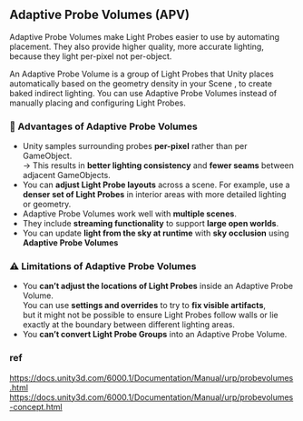 ## Adaptive Probe Volumes (APV)
Adaptive Probe Volumes make Light Probes
 easier to use by automating placement. They also provide higher quality, more accurate lighting, because they light per-pixel not per-object.

An Adaptive Probe Volume is a group of Light Probes
 that Unity places automatically based on the geometry density in your Scene
, to create baked indirect lighting. You can use Adaptive Probe Volumes instead of manually placing and configuring Light Probes.


### 🌟 Advantages of Adaptive Probe Volumes

- Unity samples surrounding probes **per-pixel** rather than per GameObject.  
  → This results in **better lighting consistency** and **fewer seams** between adjacent GameObjects.
- You can **adjust Light Probe layouts** across a scene. For example, use a **denser set of Light Probes** in interior areas with more detailed lighting or geometry.  
- Adaptive Probe Volumes work well with **multiple scenes**.  
- They include **streaming functionality** to support **large open worlds**.
- You can update **light from the sky at runtime** with **sky occlusion** using **Adaptive Probe Volumes**

### ⚠️ Limitations of Adaptive Probe Volumes
- You **can’t adjust the locations of Light Probes** inside an Adaptive Probe Volume. \
  You can use **settings and overrides** to try to **fix visible artifacts**, \
  but it might not be possible to ensure Light Probes follow walls or lie exactly at the boundary between different lighting areas.  
- You **can’t convert Light Probe Groups** into an Adaptive Probe Volume.


 


### ref 
https://docs.unity3d.com/6000.1/Documentation/Manual/urp/probevolumes.html \
https://docs.unity3d.com/6000.1/Documentation/Manual/urp/probevolumes-concept.html
